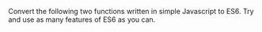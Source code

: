 Convert the following two functions written in simple Javascript to ES6. Try and
use as many features of ES6 as you can.